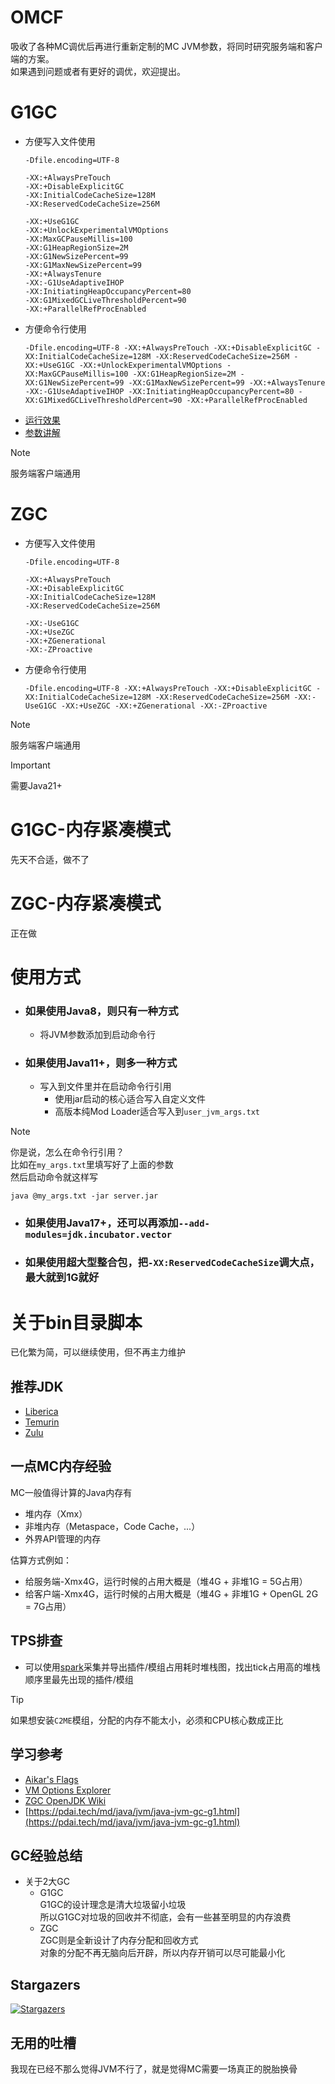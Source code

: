 # OMCF
吸收了各种MC调优后再进行重新定制的MC JVM参数，将同时研究服务端和客户端的方案。  
如果遇到问题或者有更好的调优，欢迎提出。  

# G1GC
- 方便写入文件使用
  ```
  -Dfile.encoding=UTF-8

  -XX:+AlwaysPreTouch
  -XX:+DisableExplicitGC
  -XX:InitialCodeCacheSize=128M
  -XX:ReservedCodeCacheSize=256M

  -XX:+UseG1GC
  -XX:+UnlockExperimentalVMOptions
  -XX:MaxGCPauseMillis=100
  -XX:G1HeapRegionSize=2M
  -XX:G1NewSizePercent=99
  -XX:G1MaxNewSizePercent=99
  -XX:+AlwaysTenure
  -XX:-G1UseAdaptiveIHOP
  -XX:InitiatingHeapOccupancyPercent=80
  -XX:G1MixedGCLiveThresholdPercent=90
  -XX:+ParallelRefProcEnabled
  ```
- 方便命令行使用
  ```
  -Dfile.encoding=UTF-8 -XX:+AlwaysPreTouch -XX:+DisableExplicitGC -XX:InitialCodeCacheSize=128M -XX:ReservedCodeCacheSize=256M -XX:+UseG1GC -XX:+UnlockExperimentalVMOptions -XX:MaxGCPauseMillis=100 -XX:G1HeapRegionSize=2M -XX:G1NewSizePercent=99 -XX:G1MaxNewSizePercent=99 -XX:+AlwaysTenure -XX:-G1UseAdaptiveIHOP -XX:InitiatingHeapOccupancyPercent=80 -XX:G1MixedGCLiveThresholdPercent=90 -XX:+ParallelRefProcEnabled
  ```
- [运行效果](./md/test-summary-g1gc.md)
- [参数讲解](./md/explain-g1gc.md)
> [!NOTE]
> 服务端客户端通用

# ZGC
- 方便写入文件使用
  ```
  -Dfile.encoding=UTF-8

  -XX:+AlwaysPreTouch
  -XX:+DisableExplicitGC
  -XX:InitialCodeCacheSize=128M
  -XX:ReservedCodeCacheSize=256M

  -XX:-UseG1GC
  -XX:+UseZGC
  -XX:+ZGenerational
  -XX:-ZProactive
  ```
- 方便命令行使用
  ```
  -Dfile.encoding=UTF-8 -XX:+AlwaysPreTouch -XX:+DisableExplicitGC -XX:InitialCodeCacheSize=128M -XX:ReservedCodeCacheSize=256M -XX:-UseG1GC -XX:+UseZGC -XX:+ZGenerational -XX:-ZProactive
  ```
> [!NOTE]
> 服务端客户端通用

> [!IMPORTANT]
> 需要Java21+

# G1GC-内存紧凑模式
先天不合适，做不了

# ZGC-内存紧凑模式
正在做

# 使用方式
- ### 如果使用Java8，则只有一种方式
  - 将JVM参数添加到启动命令行
- ### 如果使用Java11+，则多一种方式
  - 写入到文件里并在启动命令行引用
    - 使用jar启动的核心适合写入自定义文件
    - 高版本纯Mod Loader适合写入到`user_jvm_args.txt`
> [!NOTE]
> 你是说，怎么在命令行引用？  
> 比如在`my_args.txt`里填写好了上面的参数  
> 然后启动命令就这样写  
> ```
> java @my_args.txt -jar server.jar
> ```
- ### 如果使用Java17+，还可以再添加`--add-modules=jdk.incubator.vector`
- ### 如果使用超大型整合包，把`-XX:ReservedCodeCacheSize`调大点，最大就到1G就好

# 关于bin目录脚本
已化繁为简，可以继续使用，但不再主力维护

## 推荐JDK
  - [Liberica](https://bell-sw.com/pages/downloads/)
  - [Temurin](https://adoptium.net/zh-CN/temurin/releases/)
  - [Zulu](https://www.azul.com/downloads/?package=jdk#zulu)

## 一点MC内存经验
MC一般值得计算的Java内存有
  - 堆内存（Xmx）
  - 非堆内存（Metaspace，Code Cache，...）
  - 外界API管理的内存

估算方式例如：
  - 给服务端-Xmx4G，运行时候的占用大概是（堆4G + 非堆1G = 5G占用）
  - 给客户端-Xmx4G，运行时候的占用大概是（堆4G + 非堆1G + OpenGL 2G = 7G占用）

## TPS排查
- 可以使用[spark](https://spark.lucko.me/download)采集并导出插件/模组占用耗时堆栈图，找出tick占用高的堆栈顺序里最先出现的插件/模组

> [!TIP]
> 如果想安装`C2ME`模组，分配的内存不能太小，必须和CPU核心数成正比

## 学习参考
- [Aikar's Flags](https://aikar.co/2018/07/02/tuning-the-jvm-g1gc-garbage-collector-flags-for-minecraft)
- [VM Options Explorer](https://chriswhocodes.com/vm-options-explorer.html)
- [ZGC OpenJDK Wiki](https://wiki.openjdk.org/display/zgc)
- [https://pdai.tech/md/java/jvm/java-jvm-gc-g1.html](https://pdai.tech/md/java/jvm/java-jvm-gc-g1.html)

## GC经验总结
- 关于2大GC  
  - G1GC  
    G1GC的设计理念是清大垃圾留小垃圾  
    所以G1GC对垃圾的回收并不彻底，会有一些甚至明显的内存浪费  
  - ZGC  
    ZGC则是全新设计了内存分配和回收方式  
    对象的分配不再无脑向后开辟，所以内存开销可以尽可能最小化  

## Stargazers
[![Stargazers](https://starchart.cc/Yukiriri/OMCF.svg?variant=adaptive)]()

## 无用的吐槽
我现在已经不那么觉得JVM不行了，就是觉得MC需要一场真正的脱胎换骨
